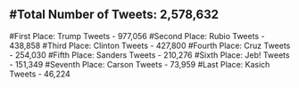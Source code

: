 #Total Number of Tweets: 2,578,632 
---
#First Place: Trump Tweets - 977,056
#Second Place: Rubio Tweets - 438,858
#Third Place: Clinton Tweets - 427,800
#Fourth Place: Cruz Tweets - 254,030
#Fifth Place: Sanders Tweets - 210,276
#Sixth Place: Jeb! Tweets - 151,349
#Seventh Place: Carson Tweets - 73,959
#Last Place: Kasich Tweets - 46,224
